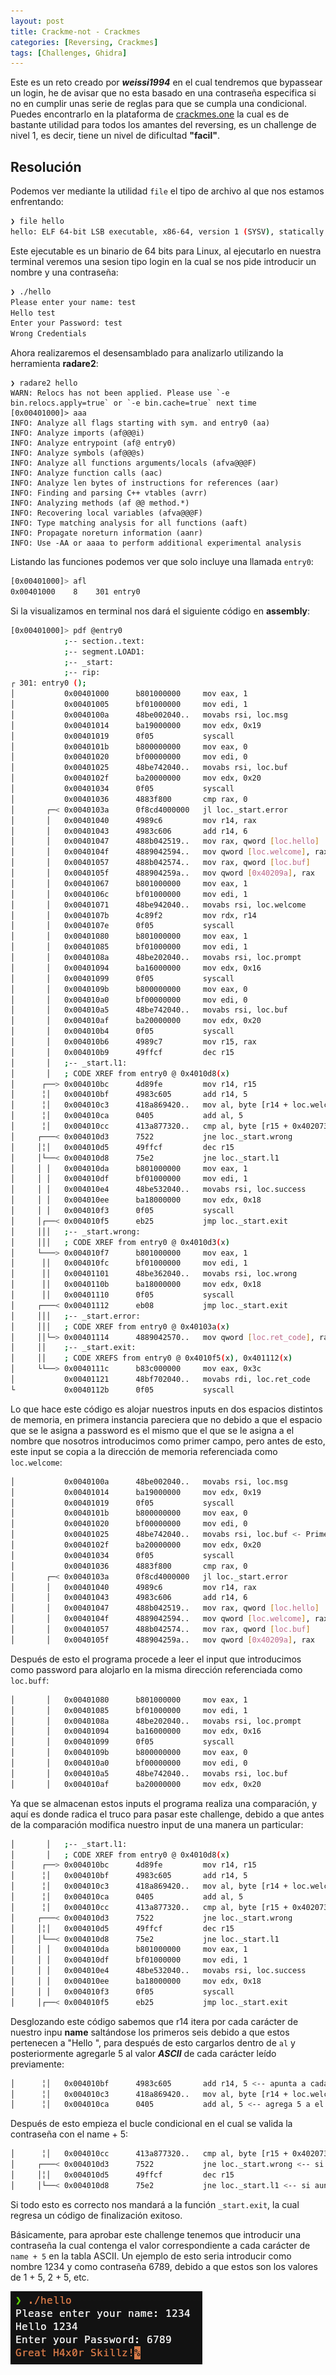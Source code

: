 ```yaml
---
layout: post
title: Crackme-not - Crackmes
categories: [Reversing, Crackmes]
tags: [Challenges, Ghidra]
---
```


Este es un reto creado por **_weissi1994_** en el cual tendremos que bypassear un login, he de avisar que 
no esta basado en una contraseña especifica si no en cumplir unas serie de reglas para que se cumpla 
una condicional. Puedes encontrarlo en la plataforma de [crackmes.one](https://crackmes.one) la cual
es de bastante utilidad para todos los amantes del reversing, es un challenge de nivel 1, es decir, tiene
un nivel de dificultad **"facil"**.

## Resolución
Podemos ver mediante la utilidad `file` el tipo de archivo al que nos estamos enfrentando:

```bash
❯ file hello
hello: ELF 64-bit LSB executable, x86-64, version 1 (SYSV), statically linked, not stripped
 ```

Este ejecutable es un binario de 64 bits para Linux, al ejecutarlo en nuestra terminal veremos una
sesion tipo login en la cual se nos pide introducir un nombre y una contraseña:

```bash
❯ ./hello
Please enter your name: test
Hello test
Enter your Password: test
Wrong Credentials
```

Ahora realizaremos el desensamblado para analizarlo utilizando la herramienta **radare2**:

```shell
❯ radare2 hello
WARN: Relocs has not been applied. Please use `-e bin.relocs.apply=true` or `-e bin.cache=true` next time
[0x00401000]> aaa
INFO: Analyze all flags starting with sym. and entry0 (aa)
INFO: Analyze imports (af@@@i)
INFO: Analyze entrypoint (af@ entry0)
INFO: Analyze symbols (af@@@s)
INFO: Analyze all functions arguments/locals (afva@@@F)
INFO: Analyze function calls (aac)
INFO: Analyze len bytes of instructions for references (aar)
INFO: Finding and parsing C++ vtables (avrr)
INFO: Analyzing methods (af @@ method.*)
INFO: Recovering local variables (afva@@@F)
INFO: Type matching analysis for all functions (aaft)
INFO: Propagate noreturn information (aanr)
INFO: Use -AA or aaaa to perform additional experimental analysis
```

Listando las funciones podemos ver que solo incluye una llamada `entry0`:

```bash
[0x00401000]> afl
0x00401000    8    301 entry0
```

Si la visualizamos en terminal nos dará el siguiente código en **assembly**:

```bash
[0x00401000]> pdf @entry0
            ;-- section..text:
            ;-- segment.LOAD1:
            ;-- _start:
            ;-- rip:
┌ 301: entry0 ();
│           0x00401000      b801000000     mov eax, 1                  ; [02] -r-x section size 301 named .text
│           0x00401005      bf01000000     mov edi, 1
│           0x0040100a      48be002040..   movabs rsi, loc.msg         ; 0x402000 ; "Please enter your name: "
│           0x00401014      ba19000000     mov edx, 0x19               ; 25
│           0x00401019      0f05           syscall
│           0x0040101b      b800000000     mov eax, 0
│           0x00401020      bf00000000     mov edi, 0
│           0x00401025      48be742040..   movabs rsi, loc.buf         ; 0x402074
│           0x0040102f      ba20000000     mov edx, 0x20               ; 32
│           0x00401034      0f05           syscall
│           0x00401036      4883f800       cmp rax, 0
│       ┌─< 0x0040103a      0f8cd4000000   jl loc._start.error
│       │   0x00401040      4989c6         mov r14, rax
│       │   0x00401043      4983c606       add r14, 6
│       │   0x00401047      488b042519..   mov rax, qword [loc.hello]  ; [0x402019:8]=0x4500206f6c6c6548 ; "Hello "
│       │   0x0040104f      4889042594..   mov qword [loc.welcome], rax ; [0x402094:8]=0
│       │   0x00401057      488b042574..   mov rax, qword [loc.buf]    ; [0x402074:8]=0
│       │   0x0040105f      488904259a..   mov qword [0x40209a], rax   ; [0x40209a:8]=0
│       │   0x00401067      b801000000     mov eax, 1
│       │   0x0040106c      bf01000000     mov edi, 1
│       │   0x00401071      48be942040..   movabs rsi, loc.welcome     ; 0x402094
│       │   0x0040107b      4c89f2         mov rdx, r14
│       │   0x0040107e      0f05           syscall
│       │   0x00401080      b801000000     mov eax, 1
│       │   0x00401085      bf01000000     mov edi, 1
│       │   0x0040108a      48be202040..   movabs rsi, loc.prompt      ; 0x402020 ; "Enter your Password: "
│       │   0x00401094      ba16000000     mov edx, 0x16               ; 22
│       │   0x00401099      0f05           syscall
│       │   0x0040109b      b800000000     mov eax, 0
│       │   0x004010a0      bf00000000     mov edi, 0
│       │   0x004010a5      48be742040..   movabs rsi, loc.buf         ; 0x402074
│       │   0x004010af      ba20000000     mov edx, 0x20               ; 32
│       │   0x004010b4      0f05           syscall
│       │   0x004010b6      4989c7         mov r15, rax
│       │   0x004010b9      49ffcf         dec r15
│       │   ;-- _start.l1:
│       │   ; CODE XREF from entry0 @ 0x4010d8(x)
│      ┌──> 0x004010bc      4d89fe         mov r14, r15
│      ╎│   0x004010bf      4983c605       add r14, 5
│      ╎│   0x004010c3      418a869420..   mov al, byte [r14 + loc.welcome] ; [0x402094:1]=0
│      ╎│   0x004010ca      0405           add al, 5
│      ╎│   0x004010cc      413a877320..   cmp al, byte [r15 + 0x402073]
│     ┌───< 0x004010d3      7522           jne loc._start.wrong
│     │╎│   0x004010d5      49ffcf         dec r15
│     │└──< 0x004010d8      75e2           jne loc._start.l1
│     │ │   0x004010da      b801000000     mov eax, 1
│     │ │   0x004010df      bf01000000     mov edi, 1
│     │ │   0x004010e4      48be532040..   movabs rsi, loc.success     ; 0x402053
│     │ │   0x004010ee      ba18000000     mov edx, 0x18               ; 24
│     │ │   0x004010f3      0f05           syscall
│     │┌──< 0x004010f5      eb25           jmp loc._start.exit
│     │││   ;-- _start.wrong:
│     │││   ; CODE XREF from entry0 @ 0x4010d3(x)
│     └───> 0x004010f7      b801000000     mov eax, 1
│      ││   0x004010fc      bf01000000     mov edi, 1
│      ││   0x00401101      48be362040..   movabs rsi, loc.wrong       ; 0x402036
│      ││   0x0040110b      ba18000000     mov edx, 0x18               ; 24
│      ││   0x00401110      0f05           syscall
│     ┌───< 0x00401112      eb08           jmp loc._start.exit
│     │││   ;-- _start.error:
│     │││   ; CODE XREF from entry0 @ 0x40103a(x)
│     ││└─> 0x00401114      4889042570..   mov qword [loc.ret_code], rax ; [0x402070:8]=0
│     ││    ;-- _start.exit:
│     ││    ; CODE XREFS from entry0 @ 0x4010f5(x), 0x401112(x)
│     └└──> 0x0040111c      b83c000000     mov eax, 0x3c               ; '<' ; 60
│           0x00401121      48bf702040..   movabs rdi, loc.ret_code    ; 0x402070
└           0x0040112b      0f05           syscall
```


Lo que hace este código es alojar nuestros inputs en dos espacios distintos de memoria, en primera instancia
pareciera que no debido a que el espacio que se le asigna a password es el mismo que el que se le asigna a
el nombre que nosotros introducimos como primer campo, pero antes de esto, este input se copia a la dirección
de memoria referenciada como `loc.welcome`:

```bash
│           0x0040100a      48be002040..   movabs rsi, loc.msg         ; 0x402000 ; "Please enter your name: "
│           0x00401014      ba19000000     mov edx, 0x19               ; 25
│           0x00401019      0f05           syscall
│           0x0040101b      b800000000     mov eax, 0
│           0x00401020      bf00000000     mov edi, 0
│           0x00401025      48be742040..   movabs rsi, loc.buf <- Primer alojamiento de name
│           0x0040102f      ba20000000     mov edx, 0x20               ; 32
│           0x00401034      0f05           syscall
│           0x00401036      4883f800       cmp rax, 0
│       ┌─< 0x0040103a      0f8cd4000000   jl loc._start.error
│       │   0x00401040      4989c6         mov r14, rax
│       │   0x00401043      4983c606       add r14, 6
│       │   0x00401047      488b042519..   mov rax, qword [loc.hello]  ; [0x402019:8]=0x4500206f6c6c6548 ; "Hello "
│       │   0x0040104f      4889042594..   mov qword [loc.welcome], rax <- Segundo alojamiento (solo los primeros 8 bytes)
│       │   0x00401057      488b042574..   mov rax, qword [loc.buf]
│       │   0x0040105f      488904259a..   mov qword [0x40209a], rax
```


Después de esto el programa procede a leer el input que introducimos como password para alojarlo en la misma dirección
referenciada como `loc.buff`:

```bash
│       │   0x00401080      b801000000     mov eax, 1
│       │   0x00401085      bf01000000     mov edi, 1
│       │   0x0040108a      48be202040..   movabs rsi, loc.prompt      ; 0x402020 ; "Enter your Password: "
│       │   0x00401094      ba16000000     mov edx, 0x16               ; 22
│       │   0x00401099      0f05           syscall
│       │   0x0040109b      b800000000     mov eax, 0
│       │   0x004010a0      bf00000000     mov edi, 0
│       │   0x004010a5      48be742040..   movabs rsi, loc.buf         ; 0x402074
│       │   0x004010af      ba20000000     mov edx, 0x20               ; 32
```


Ya que se almacenan estos inputs el programa realiza una comparación, y aquí es donde radica el truco
para pasar este challenge, debido a que antes de la comparación modifica nuestro input de una manera un
particular:

```bash
│       │   ;-- _start.l1:
│       │   ; CODE XREF from entry0 @ 0x4010d8(x)
│      ┌──> 0x004010bc      4d89fe         mov r14, r15
│      ╎│   0x004010bf      4983c605       add r14, 5
│      ╎│   0x004010c3      418a869420..   mov al, byte [r14 + loc.welcome] ; [0x402094:1]=0
│      ╎│   0x004010ca      0405           add al, 5
│      ╎│   0x004010cc      413a877320..   cmp al, byte [r15 + 0x402073]
│     ┌───< 0x004010d3      7522           jne loc._start.wrong
│     │╎│   0x004010d5      49ffcf         dec r15
│     │└──< 0x004010d8      75e2           jne loc._start.l1
│     │ │   0x004010da      b801000000     mov eax, 1
│     │ │   0x004010df      bf01000000     mov edi, 1
│     │ │   0x004010e4      48be532040..   movabs rsi, loc.success     ; 0x402053
│     │ │   0x004010ee      ba18000000     mov edx, 0x18               ; 24
│     │ │   0x004010f3      0f05           syscall
│     │┌──< 0x004010f5      eb25           jmp loc._start.exit
```

Desglozando este código sabemos que r14 itera por cada carácter de nuestro inpu **name** saltándose los primeros seis
debido a que estos pertenecen a "Hello ", para después de esto cargarlos dentro de `al` y posteriormente agregarle 5
al valor **_ASCII_** de cada carácter leído previamente:

```bash
│      ╎│   0x004010bf      4983c605       add r14, 5 <-- apunta a cada caracter de name
│      ╎│   0x004010c3      418a869420..   mov al, byte [r14 + loc.welcome] <-- aloja el input en al
│      ╎│   0x004010ca      0405           add al, 5 <-- agrega 5 a el valor de cada caracter iterado en ASCII
```


Después de esto empieza el bucle condicional en el cual se valida la contraseña con el name + 5:

```bash
│      ╎│   0x004010cc      413a877320..   cmp al, byte [r15 + 0x402073] <-- direccion donde empieza a iterar (la passwd empieza en 0x402074)
│     ┌───< 0x004010d3      7522           jne loc._start.wrong <-- si no coincide corta el bucle y redirecciona a la función de passwd invalida 
│     │╎│   0x004010d5      49ffcf         dec r15
│     │└──< 0x004010d8      75e2           jne loc._start.l1 <-- si aun quedan caracteres vuelve a repetir el bucle
``` 

Si todo esto es correcto nos mandará a la función `_start.exit`, la cual regresa un código de finalización exitoso.

Básicamente, para aprobar este challenge tenemos que introducir una contraseña la cual contenga el valor correspondiente a cada carácter 
de `name + 5` en la tabla ASCII. Un ejemplo de esto seria introducir como nombre 1234 y como contraseña 6789, debido a que estos son los valores
de 1 + 5, 2 + 5, etc.

![pwned](/assets/img/posts/crackme-not/pwned.png)
